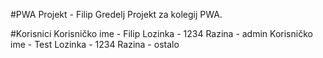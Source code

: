 #PWA Projekt - Filip Gredelj
Projekt za kolegij PWA.

#Korisnici
Korisničko ime - Filip Lozinka - 1234 Razina - admin
Korisničko ime - Test Lozinka - 1234 Razina - ostalo
